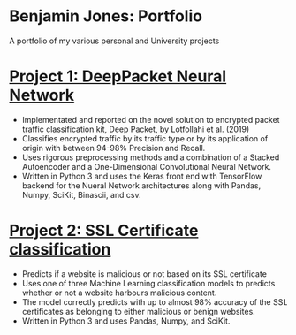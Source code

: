 # Benjamin Jones: Portfolio
A portfolio of my various personal and University projects


# [Project 1: DeepPacket Neural Network](https://github.com/Bnjon01/DeepPacketNN)
- Implementated and reported on the novel solution to encrypted packet traffic classification kit, Deep Packet, by Lotfollahi et al. (2019)
- Classifies encrypted traffic by its traffic type or by its application of origin with between 94-98% Precision and Recall.
- Uses rigorous preprocessing methods and a combination of a Stacked Autoencoder and a One-Dimensional Convolutional Neural Network.
- Written in Python 3 and uses the Keras front end with TensorFlow backend for the Nueral Network architectures along with Pandas, Numpy, SciKit, Binascii, and csv.

# [Project 2: SSL Certificate classification](https://github.com/Bnjon01/ML_SSL_Cert_Analysis)
- Predicts if a website is malicious or not based on its SSL certificate
- Uses one of three Machine Learning classification models to predicts whether or not a website harbours malicious content.
- The model correctly predicts with up to almost 98% accuracy of the SSL certificates as belonging to either malicious or benign websites.
- Written in Python 3 and uses Pandas, Numpy, and SciKit.

